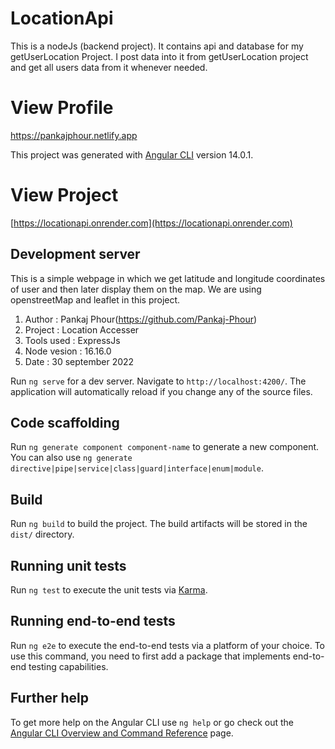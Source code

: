# LocationApi
This is a nodeJs (backend project). It contains api and database for my getUserLocation Project. I post data into it from getUserLocation project and get all users data from it whenever needed.
# View Profile
https://pankajphour.netlify.app

This project was generated with [Angular CLI](https://github.com/angular/angular-cli) version 14.0.1.

# View Project 
[https://locationapi.onrender.com](https://locationapi.onrender.com)

## Development server

This is a simple webpage in which we get latitude and longitude coordinates of user and then later display them on the map. We are using openstreetMap and leaflet in this project.

1. Author : Pankaj Phour(https://github.com/Pankaj-Phour)
2. Project : Location Accesser
3. Tools used : ExpressJs
4. Node vesion : 16.16.0
5. Date : 30 september 2022

Run `ng serve` for a dev server. Navigate to `http://localhost:4200/`. The application will automatically reload if you change any of the source files.

## Code scaffolding

Run `ng generate component component-name` to generate a new component. You can also use `ng generate directive|pipe|service|class|guard|interface|enum|module`.

## Build

Run `ng build` to build the project. The build artifacts will be stored in the `dist/` directory.

## Running unit tests

Run `ng test` to execute the unit tests via [Karma](https://karma-runner.github.io).

## Running end-to-end tests

Run `ng e2e` to execute the end-to-end tests via a platform of your choice. To use this command, you need to first add a package that implements end-to-end testing capabilities.

## Further help

To get more help on the Angular CLI use `ng help` or go check out the [Angular CLI Overview and Command Reference](https://angular.io/cli) page.
